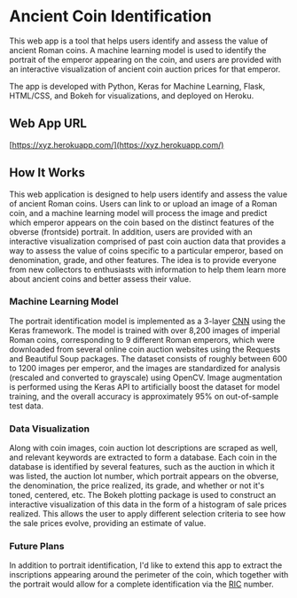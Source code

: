 # Ancient Coin Identification

This web app is a tool that helps users identify and assess the value of ancient Roman coins. A machine learning model is used to identify the portrait of the emperor appearing on the coin, and users are provided with an interactive visualization of ancient coin auction prices for that emperor.

The app is developed with Python, Keras for Machine Learning, Flask, HTML/CSS, and Bokeh for visualizations, and deployed on Heroku.

## Web App URL
[https://xyz.herokuapp.com/](https://xyz.herokuapp.com/)

## How It Works
This web application is designed to help users identify and assess the value of ancient Roman coins. Users can link to or upload an image of a Roman coin, and a machine learning model will process the image and predict which emperor appears on the coin based on the distinct features of the obverse (frontside) portrait. In addition, users are provided with an interactive visualization comprised of past coin auction data that provides a way to assess the value of coins specific to a particular emperor, based on denomination, grade, and other features. The idea is to provide everyone from new collectors to enthusiasts with information to help them learn more about ancient coins and better assess their value.

### Machine Learning Model
The portrait identification model is implemented as a 3-layer [CNN](https://en.wikipedia.org/wiki/Convolutional_neural_network) using the Keras framework. The model is trained with over 8,200 images of imperial Roman coins, corresponding to 9 different Roman emperors, which were downloaded from several online coin auction websites using the Requests and Beautiful Soup packages. The dataset consists of roughly between 600 to 1200 images per emperor, and the images are standardized for analysis (rescaled and converted to grayscale) using OpenCV. Image augmentation is performed using the Keras API to artificially boost the dataset for model training, and the overall accuracy is approximately 95% on out-of-sample test data.

### Data Visualization
Along with coin images, coin auction lot descriptions are scraped as well, and relevant keywords are extracted to form a database. Each coin in the database is identified by several features, such as the auction in which it was listed, the auction lot number, which portrait appears on the obverse, the denomination, the price realized, its grade, and whether or not it's toned, centered, etc. The Bokeh plotting package is used to construct an interactive visualization of this data in the form of a histogram of sale prices realized. This allows the user to apply different selection criteria to see how the sale prices evolve, providing an estimate of value.

### Future Plans
In addition to portrait identification, I'd like to extend this app to extract the inscriptions appearing around the perimeter of the coin, which together with the portrait would allow for a complete identification via the [RIC](https://en.wikipedia.org/wiki/Roman_Imperial_Coinage) number.